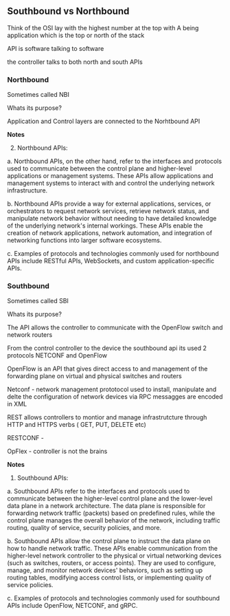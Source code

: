 ## Southbound vs Northbound

Think of the OSI lay with the highest number at the top with A being application which is the top or north of the stack

API is software talking to software

the controller talks to both north and south APIs

### Northbound

Sometimes called NBI

Whats its purpose?

Application and Control layers are connected to the Norhtbound API

**Notes**

2.	Northbound APIs:

a.	Northbound APIs, on the other hand, refer to the interfaces and protocols used to communicate between the control plane and higher-level applications or management systems. These APIs allow applications and management systems to interact with and control the underlying network infrastructure.

b.	Northbound APIs provide a way for external applications, services, or orchestrators to request network services, retrieve network status, and manipulate network behavior without needing to have detailed knowledge of the underlying network's internal workings. These APIs enable the creation of network applications, network automation, and integration of networking functions into larger software ecosystems.

c.	Examples of protocols and technologies commonly used for northbound APIs include RESTful APIs, WebSockets, and custom application-specific APIs.


### Southbound

Sometimes called SBI  

Whats its purpose?

The API allows the controller to communicate with the OpenFlow switch and network routers

From the control controller to the device the southbound api its used 2 protocols NETCONF and OpenFlow

OpenFlow is an API that gives direct access to and management of the forwarding plane on virtual and physical switches and routers

Netconf - network management prototocol used to install, manipulate and delte the configuration of network devices via RPC messagges are encoded in XML

REST allows controllers to montior and manage infrastrutcture through HTTP and HTTPS verbs ( GET, PUT, DELETE etc)

RESTCONF - 

OpFlex - controller is not the brains

**Notes**

1.	Southbound APIs:

a.	Southbound APIs refer to the interfaces and protocols used to communicate between the higher-level control plane and the lower-level data plane in a network architecture. The data plane is responsible for forwarding network traffic (packets) based on predefined rules, while the control plane manages the overall behavior of the network, including traffic routing, quality of service, security policies, and more.

b.	Southbound APIs allow the control plane to instruct the data plane on how to handle network traffic. These APIs enable communication from the higher-level network controller to the physical or virtual networking devices (such as switches, routers, or access points). They are used to configure, manage, and monitor network devices' behaviors, such as setting up routing tables, modifying access control lists, or implementing quality of service policies.

c.	Examples of protocols and technologies commonly used for southbound APIs include OpenFlow, NETCONF, and gRPC.

